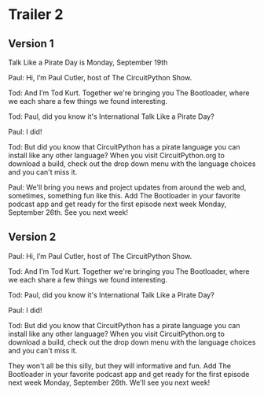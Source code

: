 
# Trailer 2
## Version 1

Talk Like a Pirate Day is Monday, September 19th

Paul: Hi, I’m Paul Cutler, host of The CircuitPython Show.

Tod: And I’m Tod Kurt.  Together we're bringing you The Bootloader, where we each share a few things we found interesting.

Tod: Paul, did you know it's International Talk Like a Pirate Day?

Paul: I did!

Tod: But did you know that CircuitPython has a pirate language you can install like any other language? When you visit CircuitPython.org to download a build, check out the drop down menu with the language choices and you can't miss it.

Paul: We'll bring you news and project updates from around the web and, sometimes, something fun like this.  Add The Bootloader in your favorite podcast app and get ready for the first episode next week Monday, September 26th.  See you next week!

## Version 2

Paul: Hi, I’m Paul Cutler, host of The CircuitPython Show.

Tod: And I’m Tod Kurt.  Together we're bringing you The Bootloader, where we each share a few things we found interesting.

Tod: Paul, did you know it's International Talk Like a Pirate Day?

Paul: I did!

Tod: But did you know that CircuitPython has a pirate language you can install like any other language? When you visit CircuitPython.org to download a build, check out the drop down menu with the language choices and you can't miss it.

They won't all be this silly, but they will informative and fun. Add The Bootloader in your favorite podcast app and get ready for the first episode next week Monday, September 26th.  We'll see you next week!

